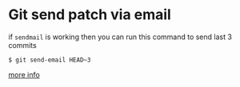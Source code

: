# Git send patch via email

if `sendmail` is working then you can run this command to send last 3 commits

	$ git send-email HEAD~3

[more info](https://git-send-email.io/)

